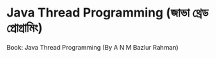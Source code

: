# Java Thread Programming (জাভা থ্রেড প্রোগ্রামিং)
Book: Java Thread Programming (By A N M Bazlur Rahman)
